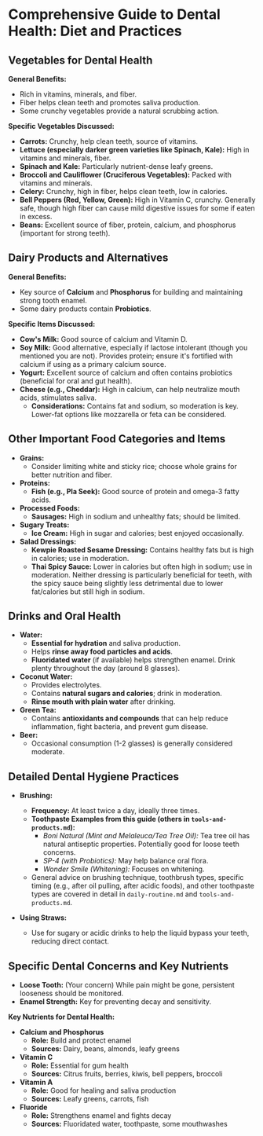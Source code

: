 # Comprehensive Guide to Dental Health: Diet and Practices

## Vegetables for Dental Health

**General Benefits:**

* Rich in vitamins, minerals, and fiber.
* Fiber helps clean teeth and promotes saliva production.
* Some crunchy vegetables provide a natural scrubbing action.

**Specific Vegetables Discussed:**

* **Carrots:** Crunchy, help clean teeth, source of vitamins.
* **Lettuce (especially darker green varieties like Spinach, Kale):** High in vitamins and minerals, fiber.
* **Spinach and Kale:** Particularly nutrient-dense leafy greens.
* **Broccoli and Cauliflower (Cruciferous Vegetables):** Packed with vitamins and minerals.
* **Celery:** Crunchy, high in fiber, helps clean teeth, low in calories.
* **Bell Peppers (Red, Yellow, Green):** High in Vitamin C, crunchy. Generally safe, though high fiber can cause mild digestive issues for some if eaten in excess.
* **Beans:** Excellent source of fiber, protein, calcium, and phosphorus (important for strong teeth).

## Dairy Products and Alternatives

**General Benefits:**

* Key source of **Calcium** and **Phosphorus** for building and maintaining strong tooth enamel.
* Some dairy products contain **Probiotics**.

**Specific Items Discussed:**

* **Cow's Milk:** Good source of calcium and Vitamin D.
* **Soy Milk:** Good alternative, especially if lactose intolerant (though you mentioned you are not). Provides protein; ensure it's fortified with calcium if using as a primary calcium source.
* **Yogurt:** Excellent source of calcium and often contains probiotics (beneficial for oral and gut health).
* **Cheese (e.g., Cheddar):** High in calcium, can help neutralize mouth acids, stimulates saliva.
  * **Considerations:** Contains fat and sodium, so moderation is key. Lower-fat options like mozzarella or feta can be considered.

## Other Important Food Categories and Items

* **Grains:**
  * Consider limiting white and sticky rice; choose whole grains for better nutrition and fiber.
* **Proteins:**
  * **Fish (e.g., Pla Seek):** Good source of protein and omega-3 fatty acids.
* **Processed Foods:**
  * **Sausages:** High in sodium and unhealthy fats; should be limited.
* **Sugary Treats:**
  * **Ice Cream:** High in sugar and calories; best enjoyed occasionally.
* **Salad Dressings:**
  * **Kewpie Roasted Sesame Dressing:** Contains healthy fats but is high in calories; use in moderation.
  * **Thai Spicy Sauce:** Lower in calories but often high in sodium; use in moderation. Neither dressing is particularly beneficial for teeth, with the spicy sauce being slightly less detrimental due to lower fat/calories but still high in sodium.

## Drinks and Oral Health

* **Water:**
  * **Essential for hydration** and saliva production.
  * Helps **rinse away food particles and acids**.
  * **Fluoridated water** (if available) helps strengthen enamel. Drink plenty throughout the day (around 8 glasses).
* **Coconut Water:**
  * Provides electrolytes.
  * Contains **natural sugars and calories**; drink in moderation.
  * **Rinse mouth with plain water** after drinking.
* **Green Tea:**
  * Contains **antioxidants and compounds** that can help reduce inflammation, fight bacteria, and prevent gum disease.
* **Beer:**
  * Occasional consumption (1-2 glasses) is generally considered moderate.

## Detailed Dental Hygiene Practices

* **Brushing:**
  * **Frequency:** At least twice a day, ideally three times.
  * **Toothpaste Examples from this guide (others in `tools-and-products.md`):**
    * *Boni Natural (Mint and Melaleuca/Tea Tree Oil):* Tea tree oil has natural antiseptic properties. Potentially good for loose teeth concerns.
    * *SP-4 (with Probiotics):* May help balance oral flora.
    * *Wonder Smile (Whitening):* Focuses on whitening.
  * General advice on brushing technique, toothbrush types, specific timing (e.g., after oil pulling, after acidic foods), and other toothpaste types are covered in detail in `daily-routine.md` and `tools-and-products.md`.

* **Using Straws:**
  * Use for sugary or acidic drinks to help the liquid bypass your teeth, reducing direct contact.

## Specific Dental Concerns and Key Nutrients

* **Loose Tooth:** (Your concern) While pain might be gone, persistent looseness should be monitored.
* **Enamel Strength:** Key for preventing decay and sensitivity.

**Key Nutrients for Dental Health:**

* **Calcium and Phosphorus**
  * **Role:** Build and protect enamel
  * **Sources:** Dairy, beans, almonds, leafy greens
* **Vitamin C**
  * **Role:** Essential for gum health
  * **Sources:** Citrus fruits, berries, kiwis, bell peppers, broccoli
* **Vitamin A**
  * **Role:** Good for healing and saliva production
  * **Sources:** Leafy greens, carrots, fish
* **Fluoride**
  * **Role:** Strengthens enamel and fights decay
  * **Sources:** Fluoridated water, toothpaste, some mouthwashes
